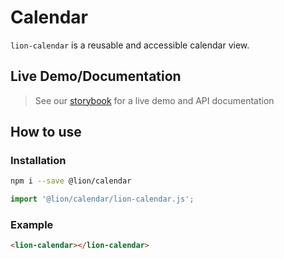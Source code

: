 # Calendar

[//]: # 'AUTO INSERT HEADER PREPUBLISH'

`lion-calendar` is a reusable and accessible calendar view.

## Live Demo/Documentation

> See our [storybook](http://lion-web-components.netlify.com/?path=/docs/calendar-standalone) for a live demo and API documentation

## How to use

### Installation

```sh
npm i --save @lion/calendar
```

```js
import '@lion/calendar/lion-calendar.js';
```

### Example

```html
<lion-calendar></lion-calendar>
```
